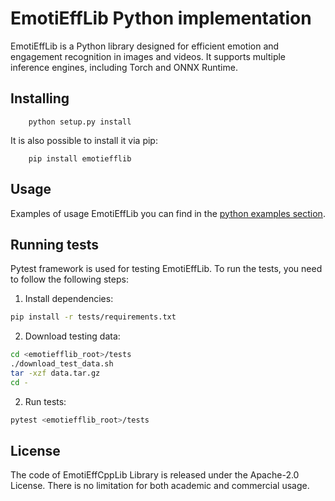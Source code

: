 # EmotiEffLib Python implementation

EmotiEffLib is a Python library designed for efficient emotion and engagement
recognition in images and videos. It supports multiple inference engines,
including Torch and ONNX Runtime.

## Installing

```
    python setup.py install
```

It is also possible to install it via pip:
```
    pip install emotiefflib
```

## Usage
Examples of usage EmotiEffLib you can find in the [python examples section](../docs/tutorials/python/README.md).

## Running tests
Pytest framework is used for testing EmotiEffLib. To run the tests, you need to
follow the following steps:
1. Install dependencies:
  ```sh
  pip install -r tests/requirements.txt
  ```
2. Download testing data:
  ```sh
  cd <emotiefflib_root>/tests
  ./download_test_data.sh
  tar -xzf data.tar.gz
  cd -
  ```
2. Run tests:
  ```sh
  pytest <emotiefflib_root>/tests
  ```

## License

The code of EmotiEffCppLib Library is released under the Apache-2.0 License. There is no limitation for both academic and commercial usage.
